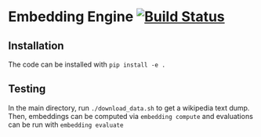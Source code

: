 # Embedding Engine [![Build Status](https://travis-ci.org/HazyResearch/GloVe.svg?branch=master)](https://travis-ci.org/HazyResearch/GloVe)

## Installation
The code can be installed with `pip install -e .`

## Testing
In the main directory, run `./download_data.sh` to get a wikipedia text dump.
Then, embeddings can be computed via `embedding compute`
and evaluations can be run with `embedding evaluate`
